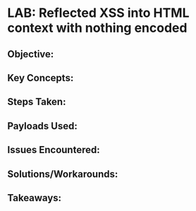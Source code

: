 # LAB: Reflected XSS into HTML context with nothing encoded

## Objective:

## Key Concepts:

## Steps Taken:


## Payloads Used:


## Issues Encountered:


## Solutions/Workarounds:

## Takeaways:
